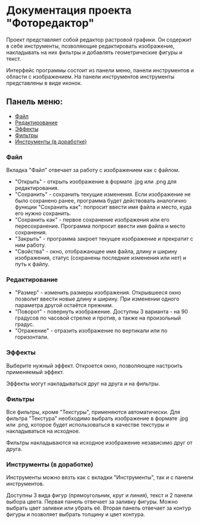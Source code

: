# Документация проекта "Фоторедактор"

<p>Проект представляет собой редактор растровой графики. Он содержит в себе инструменты, позволяющие редактировать изображение, накладывать на них фильтры и добавлять  геометрические фигуры и текст.</p>
<p>Интерфейс программы состоит из панели меню, панели инструментов и области с изображением. На панели инструментов инструменты представлены в виде иконок.</p>

## Панель меню:

* [Файл](#file) 
* [Редактирование](#edditing)
* [Эффекты](#effects)
* [Фильтры](#filters)
* [Инструменты (в доработке)](#instruments)


### <a id="file">Файл</a>
<p>Вкладка "Файл" отвечает за работу с изображением как с файлом.</p>

* "Открыть" - открыть изображение в формате .jpg или .png для редактирования.
* "Сохранить" - сохранить текущие изменения. Если изображение не было сохранено ранее, программа будет действовать аналогично функции "Сохранить как": попросит ввести имя файла и место, куда его нужно сохранить.
* "Сохранить как" - первое сохранение изображения или его пересохранение. Программа попросит ввести имя файла и место сохранения.
* "Закрыть" - программа закроет текущее изображение и прекратит с ним работу.
* "Свойства" - окно, отображающее имя файла, длину и ширину изображения, статус (сохранены последние изменения или нет) и путь к файлу.

### <a id="edditing">Редактирование</a>
* "Размер" - изменить размеры изображения. Открывшееся окно позволит ввести новые длину и ширину. При изменении одного параметра другой остаётся прежним.
* "Поворот" - повернуть изображение. Доступны 3 варианта - на 90 градусов по часовой стрелке и против, а также на произольный градус.
* "Отражение" - отразить изображение по вертикали или по горизонтали.

### <a id="effects">Эффекты</a>
<p>Выберите нужный эффект. Откроется окно, позволяющее настроить применяемый эффект.</p>
<p>Эффекты могут накладываться друг на друга и на фильтры.</p>

### <a id="filters">Фильтры</a>
<p>Все фильтры, кроме "Текстуры", применяются автоматически. Для фильтра "Текстура" необходимо выбрать изображение в формате .jpg или .png, которое будет использоваться в качестве текстуры и накладываться на исходное.</p>
<p>Фильтры накладываются на исходное изображение независимо друг от друга.</p>

### <a id="instruments">Инструменты (в доработке)</a>
<p>Инструменты можно вязть как с вкладки "Инструменты", так и с панели инструментов.</p>
<p>Доступны 3 вида фигур (прямоугольник, круг и линия), текст и 2 панели выбора цвета. Первая панель отвечает за заливку фигуры. Можно выбрать цвет заливки или убрать её. Вторая панель отвечает за контур фигуры и позволяет выбрать толщину и цвет контура.</p>